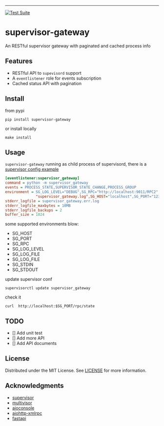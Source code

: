 
--- 
<a href="https://github.com/ppd0705/supervisor-gateway/actions">
    <img src="https://github.com/ppd0705/supervisor-gateway/workflows/Test%20Suite/badge.svg" alt="Test Suite">
</a>

# supervisor-gateway

An RESTful supervisor gateway with paginated and cached process info

## Features
- RESTful API to `supevisord` support
- A `eventlistener` role for events subscription  
- Cached status API with pagination 

## Install

from pypi

```shell
pip install supervisor-gateway
```

or install locally

```shell
make install
```

## Usage

`supervisor-gateway` running as child process of supervisord, there is a [supervisor config example](config/supervisor/supervisor_gateway.conf)

```ini
[eventlistener:supervisor_gateway]
command = python -m supervisor_gateway
events = PROCESS_STATE,SUPERVISOR_STATE_CHANGE,PROCESS_GROUP
environment = SG_LOG_LEVEL="DEBUG",SG_RPC="http://localhost:9011/RPC2",SG_LOG_FILE=
              "supervisor_gateway.log",SG_HOST="localhost",SG_PORT="1234"
stderr_logfile = supervisor_gateway.err.log
stderr_logfile_maxbytes = 10MB
stderr_logfile_backups = 2
buffer_size = 1024
```

some supported environments blow:
- SG_HOST
- SG_PORT
- SG_RPC
- SG_LOG_LEVEL
- SG_LOG_FILE
- SG_LOG_FILE
- SG_STDIN
- SG_STDOUT

update supervisor conf
```shell
supervisorctl update supervisor_gateway
```

check it 
```shell
curl  http://localhost:$SG_PORT/rpc/state  
```

## TODO
- [] Add unit test
- [] Add more API
- [] Add API documents

## License

Distributed under the MIT License. See [LICENSE](LICENSE) for more information.

## Acknowledgments

- [supervisor](https://github.com/Supervisor/supervisor)
- [multivisor](https://github.com/tiagocoutinho/multivisor)
- [aioconsole](https://github.com/vxgmichel/aioconsole)
- [aiohttp-xmlrpc](https://github.com/mosquito/aiohttp-xmlrpc)
- [fastapi](https://github.com/tiangolo/fastapi)